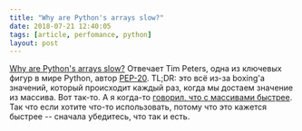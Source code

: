 ```yaml
---
title: "Why are Python's arrays slow?"
date: 2018-07-21 12:40:05
tags: [article, perfomance, python]
layout: post
---
```


[Why are Python's arrays slow?](https://stackoverflow.com/a/36778655) Отвечает Tim Peters, одна из ключевых фигур в мире Python, автор [PEP-20](https://t.me/itgram_channel/128). TL;DR: это всё из-за boxing'а значений, который происходит каждый раз, когда мы достаем значение из массива. Вот так-то. А я когда-то [говорил, что с массивами быстрее](https://t.me/itgram_channel/85). Так что если хотите что-то использовать, потому что это кажется быстрее -- сначала убедитесь, что так и есть.

